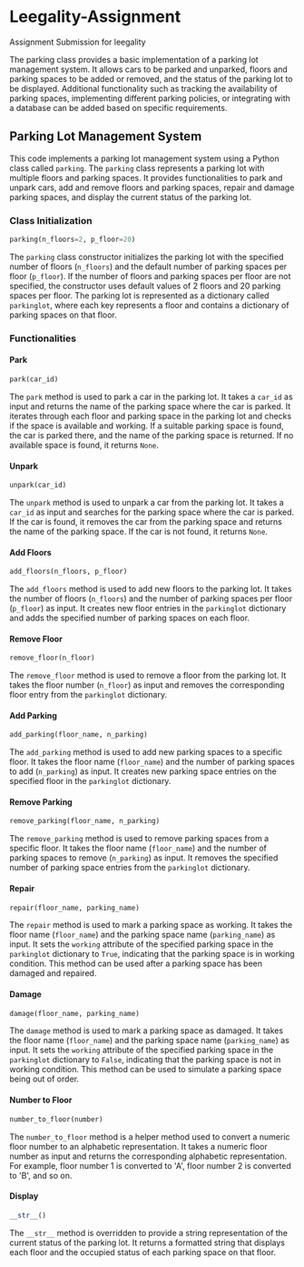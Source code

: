 # Leegality-Assignment
Assignment Submission for leegality

The parking class provides a basic implementation of a parking lot management system. It allows cars to be parked and unparked, floors and parking spaces to be added or removed, and the status of the parking lot to be displayed. Additional functionality such as tracking the availability of parking spaces, implementing different parking policies, or integrating with a database can be added based on specific requirements.


## Parking Lot Management System

This code implements a parking lot management system using a Python class called `parking`. The `parking` class represents a parking lot with multiple floors and parking spaces. It provides functionalities to park and unpark cars, add and remove floors and parking spaces, repair and damage parking spaces, and display the current status of the parking lot.

### Class Initialization

```python
parking(n_floors=2, p_floor=20)
```

The `parking` class constructor initializes the parking lot with the specified number of floors (`n_floors`) and the default number of parking spaces per floor (`p_floor`). If the number of floors and parking spaces per floor are not specified, the constructor uses default values of 2 floors and 20 parking spaces per floor. The parking lot is represented as a dictionary called `parkinglot`, where each key represents a floor and contains a dictionary of parking spaces on that floor.

### Functionalities

#### Park

```python
park(car_id)
```

The `park` method is used to park a car in the parking lot. It takes a `car_id` as input and returns the name of the parking space where the car is parked. It iterates through each floor and parking space in the parking lot and checks if the space is available and working. If a suitable parking space is found, the car is parked there, and the name of the parking space is returned. If no available space is found, it returns `None`.

#### Unpark

```python
unpark(car_id)
```

The `unpark` method is used to unpark a car from the parking lot. It takes a `car_id` as input and searches for the parking space where the car is parked. If the car is found, it removes the car from the parking space and returns the name of the parking space. If the car is not found, it returns `None`.

#### Add Floors

```python
add_floors(n_floors, p_floor)
```

The `add_floors` method is used to add new floors to the parking lot. It takes the number of floors (`n_floors`) and the number of parking spaces per floor (`p_floor`) as input. It creates new floor entries in the `parkinglot` dictionary and adds the specified number of parking spaces on each floor.

#### Remove Floor

```python
remove_floor(n_floor)
```

The `remove_floor` method is used to remove a floor from the parking lot. It takes the floor number (`n_floor`) as input and removes the corresponding floor entry from the `parkinglot` dictionary.

#### Add Parking

```python
add_parking(floor_name, n_parking)
```

The `add_parking` method is used to add new parking spaces to a specific floor. It takes the floor name (`floor_name`) and the number of parking spaces to add (`n_parking`) as input. It creates new parking space entries on the specified floor in the `parkinglot` dictionary.

#### Remove Parking

```python
remove_parking(floor_name, n_parking)
```

The `remove_parking` method is used to remove parking spaces from a specific floor. It takes the floor name (`floor_name`) and the number of parking spaces to remove (`n_parking`) as input. It removes the specified number of parking space entries from the `parkinglot` dictionary.

#### Repair

```python
repair(floor_name, parking_name)
```

The `repair` method is used to mark a parking space as working. It takes the floor name (`floor_name`) and the parking space name (`parking_name`) as input. It sets the `working` attribute of the specified parking space in the `parkinglot` dictionary to `True`, indicating that the parking space is in working condition. This method can be used after a parking space has been damaged and repaired.

#### Damage

```python
damage(floor_name, parking_name)
```

The `damage` method is used to mark a parking space as damaged. It takes the floor name (`floor_name`) and the parking space name (`parking_name`) as input. It sets the `working` attribute of the specified parking space in the `parkinglot` dictionary to `False`, indicating that the parking space is not in working condition. This method can be used to simulate a parking space being out of order.

#### Number to Floor

```python
number_to_floor(number)
```

The `number_to_floor` method is a helper method used to convert a numeric floor number to an alphabetic representation. It takes a numeric floor number as input and returns the corresponding alphabetic representation. For example, floor number 1 is converted to 'A', floor number 2 is converted to 'B', and so on.

#### Display

```python
__str__()
```

The `__str__` method is overridden to provide a string representation of the current status of the parking lot. It returns a formatted string that displays each floor and the occupied status of each parking space on that floor.